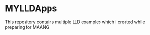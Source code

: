 # MYLLDApps
This repository contains multiple LLD examples which i created while preparing for MAANG
